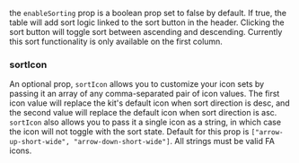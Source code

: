 the `enableSorting` prop is a boolean prop set to false by default. If true, the table will add sort logic linked to the sort button in the header. Clicking the sort button will toggle sort between ascending and descending. Currently this sort functionality is only available on the first column.

### sortIcon

An optional prop, `sortIcon` allows you to customize your icon sets by passing it an array of any comma-separated pair of icon values. The first icon value will replace the kit's default icon when sort direction is desc, and the second value will replace the default icon when sort direction is asc. `sortIcon` also allows you to pass it a single icon as a string, in which case the icon will not toggle with the sort state. Default for this prop is `["arrow-up-short-wide", "arrow-down-short-wide"]`. All strings must be valid FA icons.